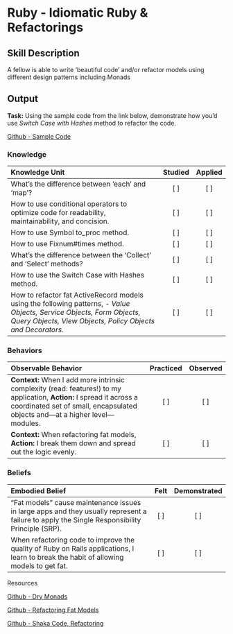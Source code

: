# Ruby - Idiomatic Ruby & Refactorings


## Skill Description

A fellow is able to write ‘beautiful code’ and/or refactor models using different design patterns including Monads 


## Output 

**Task:** Using the sample code from the link below, demonstrate how you’d use _Switch Case with Hashes_ method to refactor the code.

[Github - Sample Code](https://github.com/franzejr/best-ruby/blob/master/refactorings/case_with_hashes.md)


### Knowledge
| Knowledge Unit   |      Studied      | Applied |
|:-------------|:------------------:|:--------:|
| What’s the difference between ‘each’ and ‘map’? | [ ] | [ ] |
| How to use conditional operators to optimize code for readability, maintainability, and concision. | [ ] | [ ] | | [ ] | [ ] |
| How to use Symbol to_proc method. | [ ] | [ ] |
| How to use Fixnum#times method. | [ ] | [ ] |
| What’s the difference between the ‘Collect’ and  ‘Select’ methods? | [ ] | [ ] |
| How to use the Switch Case with Hashes method. | [ ] | [ ] |
| How to refactor fat ActiveRecord models using the following patterns, - _Value Objects, Service Objects, Form Objects, Query Objects, View Objects, Policy Objects and Decorators._ | [ ] | [ ] |

### Behaviors
| Observable Behavior   |      Practiced      | Observed |
|:-------------|:------------------:|:--------:|
| **Context:** When I add more intrinsic complexity (read: features!) to my application, **Action:** I spread it across a coordinated set of small, encapsulated objects and—at a higher level—modules. | [ ] | [ ] |
| **Context:** When refactoring fat models, **Action:** I break them down and spread out the logic evenly. | [ ] | [ ] |

### Beliefs
| Embodied Belief   |      Felt      | Demonstrated |
|:-------------|:------------------:|:--------:|
| “Fat models” cause maintenance issues in large apps and they usually represent a failure to apply the Single Responsibility Principle (SRP).| [ ] | [ ] | 
| When refactoring code to improve the quality of Ruby on Rails applications, I learn to break the habit of allowing models to get fat.| [ ] | [ ] | 

Resources

[Github - Dry Monads](https://github.com/dry-rb/dry-monads) 

[Github - Refactoring Fat Models](https://github.com/codeclimate/refactoring-fat-models)

[Github - Shaka Code, Refactoring](https://github.com/shakacode/fat-code-refactoring-techniques)
